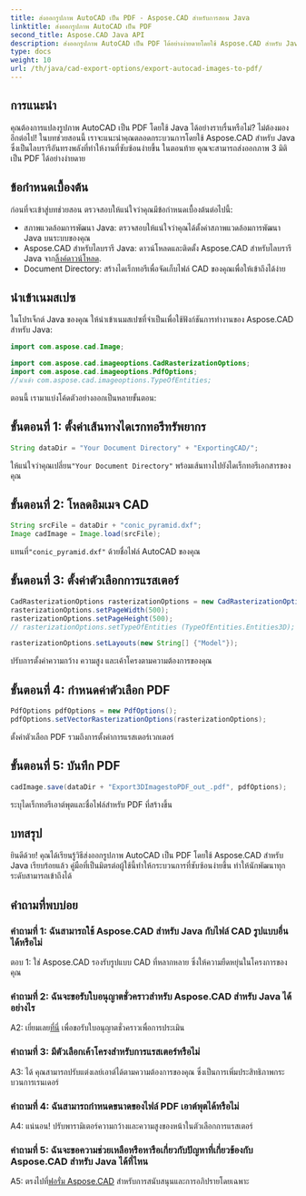 ```yaml
---
title: ส่งออกรูปภาพ AutoCAD เป็น PDF - Aspose.CAD สำหรับการสอน Java
linktitle: ส่งออกรูปภาพ AutoCAD เป็น PDF
second_title: Aspose.CAD Java API
description: ส่งออกรูปภาพ AutoCAD เป็น PDF ได้อย่างง่ายดายโดยใช้ Aspose.CAD สำหรับ Java ปฏิบัติตามคำแนะนำทีละขั้นตอนของเราเพื่อการบูรณาการที่ราบรื่น
type: docs
weight: 10
url: /th/java/cad-export-options/export-autocad-images-to-pdf/
---
```

## การแนะนำ

คุณต้องการแปลงรูปภาพ AutoCAD เป็น PDF โดยใช้ Java ได้อย่างราบรื่นหรือไม่? ไม่ต้องมองอีกต่อไป! ในบทช่วยสอนนี้ เราจะแนะนำคุณตลอดกระบวนการโดยใช้ Aspose.CAD สำหรับ Java ซึ่งเป็นไลบรารีอันทรงพลังที่ทำให้งานที่ซับซ้อนง่ายขึ้น ในตอนท้าย คุณจะสามารถส่งออกภาพ 3 มิติเป็น PDF ได้อย่างง่ายดาย

## ข้อกำหนดเบื้องต้น

ก่อนที่จะเข้าสู่บทช่วยสอน ตรวจสอบให้แน่ใจว่าคุณมีข้อกำหนดเบื้องต้นต่อไปนี้:

- สภาพแวดล้อมการพัฒนา Java: ตรวจสอบให้แน่ใจว่าคุณได้ตั้งค่าสภาพแวดล้อมการพัฒนา Java บนระบบของคุณ
-  Aspose.CAD สำหรับไลบรารี Java: ดาวน์โหลดและติดตั้ง Aspose.CAD สำหรับไลบรารี Java จาก[ลิ้งค์ดาวน์โหลด](https://releases.aspose.com/cad/java/).
- Document Directory: สร้างไดเร็กทอรีเพื่อจัดเก็บไฟล์ CAD ของคุณเพื่อให้เข้าถึงได้ง่าย

## นำเข้าเนมสเปซ

ในโปรเจ็กต์ Java ของคุณ ให้นำเข้าเนมสเปซที่จำเป็นเพื่อใช้ฟังก์ชันการทำงานของ Aspose.CAD สำหรับ Java:

```java
import com.aspose.cad.Image;

import com.aspose.cad.imageoptions.CadRasterizationOptions;
import com.aspose.cad.imageoptions.PdfOptions;
//นำเข้า com.aspose.cad.imageoptions.TypeOfEntities;
```

ตอนนี้ เรามาแบ่งโค้ดตัวอย่างออกเป็นหลายขั้นตอน:

## ขั้นตอนที่ 1: ตั้งค่าเส้นทางไดเรกทอรีทรัพยากร

```java
String dataDir = "Your Document Directory" + "ExportingCAD/";
```

 ให้แน่ใจว่าคุณเปลี่ยน`"Your Document Directory"` พร้อมเส้นทางไปยังไดเร็กทอรีเอกสารของคุณ

## ขั้นตอนที่ 2: โหลดอิมเมจ CAD

```java
String srcFile = dataDir + "conic_pyramid.dxf";
Image cadImage = Image.load(srcFile);
```

 แทนที่`"conic_pyramid.dxf"` ด้วยชื่อไฟล์ AutoCAD ของคุณ

## ขั้นตอนที่ 3: ตั้งค่าตัวเลือกการแรสเตอร์

```java
CadRasterizationOptions rasterizationOptions = new CadRasterizationOptions();
rasterizationOptions.setPageWidth(500);
rasterizationOptions.setPageHeight(500);
// rasterizationOptions.setTypeOfEntities (TypeOfEntities.Entities3D);

rasterizationOptions.setLayouts(new String[] {"Model"});
```

ปรับการตั้งค่าความกว้าง ความสูง และเค้าโครงตามความต้องการของคุณ

## ขั้นตอนที่ 4: กำหนดค่าตัวเลือก PDF

```java
PdfOptions pdfOptions = new PdfOptions();
pdfOptions.setVectorRasterizationOptions(rasterizationOptions);
```

ตั้งค่าตัวเลือก PDF รวมถึงการตั้งค่าการแรสเตอร์เวกเตอร์

## ขั้นตอนที่ 5: บันทึก PDF

```java
cadImage.save(dataDir + "Export3DImagestoPDF_out_.pdf", pdfOptions);
```

ระบุไดเร็กทอรีเอาต์พุตและชื่อไฟล์สำหรับ PDF ที่สร้างขึ้น

## บทสรุป

ยินดีด้วย! คุณได้เรียนรู้วิธีส่งออกรูปภาพ AutoCAD เป็น PDF โดยใช้ Aspose.CAD สำหรับ Java เรียบร้อยแล้ว คู่มือที่เป็นมิตรต่อผู้ใช้นี้ทำให้กระบวนการที่ซับซ้อนง่ายขึ้น ทำให้นักพัฒนาทุกระดับสามารถเข้าถึงได้

## คำถามที่พบบ่อย

### คำถามที่ 1: ฉันสามารถใช้ Aspose.CAD สำหรับ Java กับไฟล์ CAD รูปแบบอื่นได้หรือไม่

ตอบ 1: ใช่ Aspose.CAD รองรับรูปแบบ CAD ที่หลากหลาย ซึ่งให้ความยืดหยุ่นในโครงการของคุณ

### คำถามที่ 2: ฉันจะขอรับใบอนุญาตชั่วคราวสำหรับ Aspose.CAD สำหรับ Java ได้อย่างไร

 A2: เยี่ยมเลย[ที่นี่](https://purchase.aspose.com/temporary-license/) เพื่อขอรับใบอนุญาตชั่วคราวเพื่อการประเมิน

### คำถามที่ 3: มีตัวเลือกเค้าโครงสำหรับการแรสเตอร์หรือไม่

A3: ได้ คุณสามารถปรับแต่งเลย์เอาต์ได้ตามความต้องการของคุณ ซึ่งเป็นการเพิ่มประสิทธิภาพกระบวนการเรนเดอร์

### คำถามที่ 4: ฉันสามารถกำหนดขนาดของไฟล์ PDF เอาต์พุตได้หรือไม่

A4: แน่นอน! ปรับพารามิเตอร์ความกว้างและความสูงของหน้าในตัวเลือกการแรสเตอร์

### คำถามที่ 5: ฉันจะขอความช่วยเหลือหรือหารือเกี่ยวกับปัญหาที่เกี่ยวข้องกับ Aspose.CAD สำหรับ Java ได้ที่ไหน

 A5: ตรงไปที่[ฟอรั่ม Aspose.CAD](https://forum.aspose.com/c/cad/19) สำหรับการสนับสนุนและการอภิปรายโดยเฉพาะ